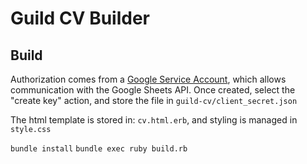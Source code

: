 # Guild CV Builder

## Build

Authorization comes from a [Google Service Account](https://console.cloud.google.com/iam-admin/serviceaccounts), which allows communication with the Google Sheets API. Once created, select the "create key" action, and store the file in `guild-cv/client_secret.json`

The html template is stored in: `cv.html.erb`, and styling is managed in `style.css`

`bundle install`
`bundle exec ruby build.rb`
